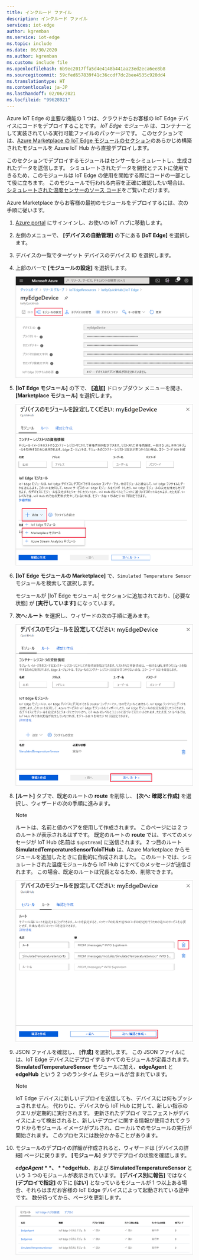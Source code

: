 ```yaml
---
title: インクルード ファイル
description: インクルード ファイル
services: iot-edge
author: kgremban
ms.service: iot-edge
ms.topic: include
ms.date: 06/30/2020
ms.author: kgremban
ms.custom: include file
ms.openlocfilehash: 6b9ec2017ffa5d4e4148b441aa23ed2eca6ee8b8
ms.sourcegitcommit: 59cfed657839f41c36ccdf7dc2bee4535c920dd4
ms.translationtype: HT
ms.contentlocale: ja-JP
ms.lasthandoff: 02/06/2021
ms.locfileid: "99628921"
---
```

Azure IoT Edge の主要な機能の 1 つは、クラウドからお客様の IoT Edge デバイスにコードをデプロイすることです。 *IoT Edge モジュール* は、コンテナーとして実装されている実行可能ファイルのパッケージです。 このセクションでは、[Azure Marketplace の IoT Edge モジュールのセクション](https://azuremarketplace.microsoft.com/marketplace/apps/category/internet-of-things?page=1&subcategories=iot-edge-modules)のあらかじめ構築されたモジュールを Azure IoT Hub から直接デプロイします。

このセクションでデプロイするモジュールはセンサーをシミュレートし、生成されたデータを送信します。 シミュレートされたデータを開発とテストに使用できるため、このモジュールは IoT Edge の使用を開始する際にコードの一部として役に立ちます。 このモジュールで行われる内容を正確に確認したい場合は、[シミュレートされた温度センサーのソース コード](https://github.com/Azure/iotedge/blob/027a509549a248647ed41ca7fe1dc508771c8123/edge-modules/SimulatedTemperatureSensor/src/Program.cs)をご覧いただけます。

Azure Marketplace からお客様の最初のモジュールをデプロイするには、次の手順に従います。

1. [Azure portal](https://portal.azure.com) にサインインし、お使いの IoT ハブに移動します。

1. 左側のメニューで、 **[デバイスの自動管理]** の下にある **[IoT Edge]** を選択します。

1. デバイスの一覧でターゲット デバイスのデバイス ID を選択します。

1. 上部のバーで **[モジュールの設定]** を選択します。

   ![[モジュールの設定] の選択を示すスクリーンショット。](./media/iot-edge-deploy-module/select-set-modules.png)

1. **[IoT Edge モジュール]** の下で、 **[追加]** ドロップダウン メニューを開き、 **[Marketplace モジュール]** を選択します。

   ![[追加] ドロップダウン メニューを示すスクリーンショット。](./media/iot-edge-deploy-module/add-marketplace-module.png)

1. **[IoT Edge モジュールの Marketplace]** で、`Simulated Temperature Sensor` モジュールを検索して選択します。

   モジュールが [IoT Edge モジュール] セクションに追加されており、[必要な状態] が **[実行しています]** になっています。

1. **次へ:ルート** を選択し、ウィザードの次の手順に進みます。

   ![モジュールが追加された後、次のステップに進むことを示すスクリーンショット。](./media/iot-edge-deploy-module/view-temperature-sensor-next-routes.png)

1. **[ルート]** タブで、既定のルートの **route** を削除し、 **[次へ: 確認と作成]** を選択し、ウィザードの次の手順に進みます。

   >[!Note]
   >ルートは、名前と値のペアを使用して作成されます。 このページには 2 つのルートが表示されるはずです。 既定のルートの **route** では、すべてのメッセージが IoT Hub (名前は `$upstream`) に送信されます。 2 つ目のルート **SimulatedTemperatureSensorToIoTHub** は、Azure Marketplace からモジュールを追加したときに自動的に作成されました。 このルートでは、シミュレートされた温度モジュールから IoT Hub にすべてのメッセージが送信されます。 この場合、既定のルートは冗長となるため、削除できます。

   ![既定ルートを削除してから次の手順に進むことを示すスクリーンショット。](./media/iot-edge-deploy-module/delete-route-next-review-create.png)

1. JSON ファイルを確認し、 **[作成]** を選択します。 この JSON ファイルには、IoT Edge デバイスにデプロイするすべてのモジュールが定義されます。 **SimulatedTemperatureSensor** モジュールに加え、**edgeAgent** と **edgeHub** という 2 つのランタイム モジュールが含まれています。

   >[!Note]
   >IoT Edge デバイスに新しいデプロイを送信しても、デバイスには何もプッシュされません。 代わりに、デバイスから IoT Hub に対して、新しい指示のクエリが定期的に実行されます。 更新されたデプロイ マニフェストがデバイスによって検出されると、新しいデプロイに関する情報が使用されてクラウドからモジュール イメージがプルされ、ローカルでのモジュールの実行が開始されます。 このプロセスには数分かかることがあります。

1. モジュールのデプロイの詳細が作成されると、ウィザードは [デバイスの詳細] ページに戻ります。 **[モジュール]** タブでデプロイの状態を確認します。

   **$edgeAgent**、 **$edgeHub**、および **SimulatedTemperatureSensor** という 3 つのモジュールが表示されています。 **[デバイス別に報告]** ではなく **[デプロイで指定]** の下に **[はい]** となっているモジュールが 1 つ以上ある場合、それらはまだお客様の IoT Edge デバイスによって起動されている途中です。 数分待ってから、ページを更新します。

   ![デプロイされたモジュールの一覧内のシミュレートされた温度センサーを示すスクリーンショット。](./media/iot-edge-deploy-module/view-deployed-modules.png)

